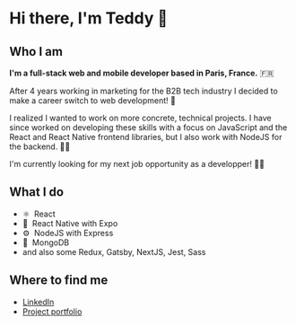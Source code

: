 # Hi there, I'm Teddy 👋

## Who I am

**I'm a full-stack web and mobile developer based in Paris, France.** 🇫🇷 

After 4 years working in marketing for the B2B tech industry I decided to make a career switch to web development! 🚀 

I realized I wanted to work on more concrete, technical projects. I have since worked on developing these skills with a focus on JavaScript and the React and React Native frontend libraries, but I also work with NodeJS for the backend. 👨‍💻 

I'm currently looking for my next job opportunity as a developper! 👨‍💼 

## What I do
- ⚛️&nbsp;&nbsp;React
- 📱&nbsp;&nbsp;React Native with Expo
- ⚙️&nbsp;&nbsp;NodeJS with Express
- 💾&nbsp;&nbsp;MongoDB
- and also some Redux, Gatsby, NextJS, Jest, Sass

## Where to find me

- [LinkedIn](https://www.linkedin.com/in/teddybeau/)
- [Project portfolio](https://teddy-beau.com/)

<!--
**teddy-beau/teddy-beau** is a ✨ _special_ ✨ repository because its `README.md` (this file) appears on your GitHub profile.

Here are some ideas to get you started:

- 🔭 I’m currently working on ...
- 🌱 I’m currently learning ...
- 👯 I’m looking to collaborate on ...
- 🤔 I’m looking for help with ...
- 💬 Ask me about ...
- 📫 How to reach me: ...
- 😄 Pronouns: ...
- ⚡ Fun fact: ...
-->
